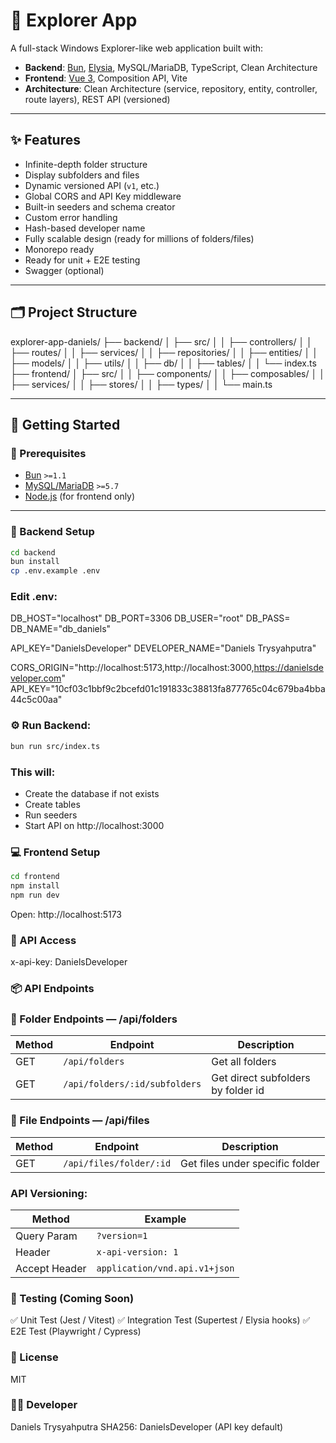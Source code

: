 # 🧭 Explorer App

A full-stack Windows Explorer-like web application built with:

- **Backend**: [Bun](https://bun.sh), [Elysia](https://elysiajs.com), MySQL/MariaDB, TypeScript, Clean Architecture
- **Frontend**: [Vue 3](https://vuejs.org), Composition API, Vite
- **Architecture**: Clean Architecture (service, repository, entity, controller, route layers), REST API (versioned)

---

## ✨ Features

- Infinite-depth folder structure
- Display subfolders and files
- Dynamic versioned API (`v1`, etc.)
- Global CORS and API Key middleware
- Built-in seeders and schema creator
- Custom error handling
- Hash-based developer name
- Fully scalable design (ready for millions of folders/files)
- Monorepo ready
- Ready for unit + E2E testing
- Swagger (optional)

---

## 🗂️ Project Structure

explorer-app-daniels/
├── backend/
│ ├── src/
│ │ ├── controllers/
│ │ ├── routes/
│ │ ├── services/
│ │ ├── repositories/
│ │ ├── entities/
│ │ ├── models/
│ │ ├── utils/
│ │ ├── db/
│ │ ├── tables/
│ │ └── index.ts
├── frontend/
│ ├── src/
│ │ ├── components/
│ │ ├── composables/
│ │ ├── services/
│ │ ├── stores/
│ │ ├── types/
│ │ └── main.ts

---

## 🚀 Getting Started

### 🧩 Prerequisites

- [Bun](https://bun.sh) `>=1.1`
- [MySQL/MariaDB](https://www.mysql.com/) `>=5.7`
- [Node.js](https://nodejs.org/) (for frontend only)

---

### 🔌 Backend Setup

```bash
cd backend
bun install
cp .env.example .env
```

### Edit .env:

DB_HOST="localhost"
DB_PORT=3306
DB_USER="root"
DB_PASS=
DB_NAME="db_daniels"

API_KEY="DanielsDeveloper"
DEVELOPER_NAME="Daniels Trysyahputra"

CORS_ORIGIN="http://localhost:5173,http://localhost:3000,https://danielsdeveloper.com"
API_KEY="10cf03c1bbf9c2bcefd01c191833c38813fa877765c04c679ba4bba44c5c00aa"

### ⚙️ Run Backend:

```bash
bun run src/index.ts
```

### This will:

- Create the database if not exists
- Create tables
- Run seeders
- Start API on http://localhost:3000

### 💻 Frontend Setup

```bash
cd frontend
npm install
npm run dev
```

Open: http://localhost:5173

### 🔐 API Access

x-api-key: DanielsDeveloper

### 📦 API Endpoints

### 📁 Folder Endpoints — /api/folders

| Method | Endpoint                      | Description                        |
| ------ | ----------------------------- | ---------------------------------- |
| GET    | `/api/folders`                | Get all folders                    |
| GET    | `/api/folders/:id/subfolders` | Get direct subfolders by folder id |

### 📄 File Endpoints — /api/files

| Method | Endpoint                | Description                     |
| ------ | ----------------------- | ------------------------------- |
| GET    | `/api/files/folder/:id` | Get files under specific folder |

### API Versioning:

| Method        | Example                       |
| ------------- | ----------------------------- |
| Query Param   | `?version=1`                  |
| Header        | `x-api-version: 1`            |
| Accept Header | `application/vnd.api.v1+json` |

### 🧪 Testing (Coming Soon)

✅ Unit Test (Jest / Vitest)
✅ Integration Test (Supertest / Elysia hooks)
✅ E2E Test (Playwright / Cypress)

### 📜 License

MIT

### 🧑‍💻 Developer

Daniels Trysyahputra
SHA256: DanielsDeveloper (API key default)
